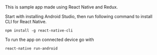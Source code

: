 This is sample app made using React Native and Redux.

Start with installing Android Studio, then run following command to install CLI for React Native.

`npm install -g react-native-cli`

To run the app on connected device go with

`react-native run-android`